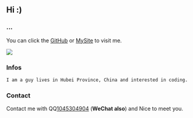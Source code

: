 ## Hi :)

### ...

You can click the [GitHub](https://github.com/yin89/) or [MySite](https://tamade.top) to visit me.

![](https://i.ibb.co/yRyCX7L/5540e3f50d87832b.gif)

### Infos

```markdown
I am a guy lives in Hubei Province, China and interested in coding.
```

### Contact

Contact me with QQ[1045304904](http://wpa.qq.com/msgrd?v=3&uin=1045304904&site=qq&menu=yes) \(__WeChat also__\) and Nice to meet you.
